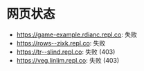 # 网页状态
- https://game-example.rdianc.repl.co: 失败
- https://rows--zixk.repl.co: 失败
- https://tr--slind.repl.co: 失败 (403)
- https://veg.linlim.repl.co: 失败 (403)

